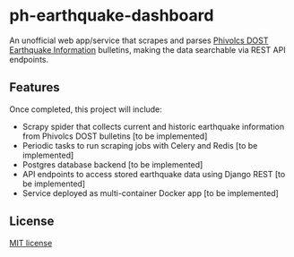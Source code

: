 # ph-earthquake-dashboard
An unofficial web app/service that scrapes and parses [Phivolcs DOST Earthquake Information](https://earthquake.phivolcs.dost.gov.ph/) bulletins, making the data searchable via REST API endpoints.

## Features
Once completed, this project will include:
* Scrapy spider that collects current and historic earthquake information from Phivolcs DOST bulletins [to be implemented]
* Periodic tasks to run scraping jobs with Celery and Redis [to be implemented]
* Postgres database backend [to be implemented]
* API endpoints to access stored earthquake data using Django REST [to be implemented]
* Service deployed as multi-container Docker app [to be implemented]

## License<a name="license"></a>
[MIT license](https://opensource.org/licenses/MIT)